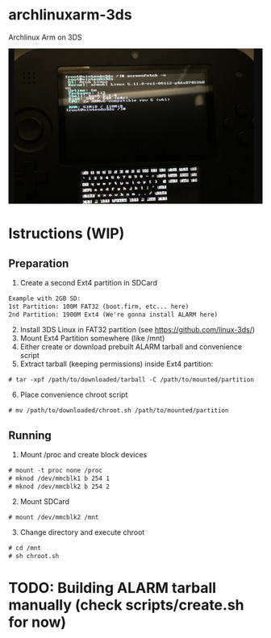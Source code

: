 # archlinuxarm-3ds
Archlinux Arm on 3DS

![alt text](https://github.com/mozl3/archlinuxarm-3ds/blob/main/2ds.png?raw=true)


# Istructions (WIP)

## Preparation

1) Create a second Ext4 partition in SDCard
```
Example with 2GB SD:
1st Partition: 100M FAT32 (boot.firm, etc... here)
2nd Partition: 1900M Ext4 (We're gonna install ALARM here)
```
2) Install 3DS Linux in FAT32 partition (see https://github.com/linux-3ds/)
3) Mount Ext4 Partition somewhere (like /mnt)
4) Either create or download prebuilt ALARM tarball and convenience script
5) Extract tarball (keeping permissions) inside Ext4 partition:
```
# tar -xpf /path/to/downloaded/tarball -C /path/to/mounted/partition
```
6) Place convenience chroot script
```
# mv /path/to/downloaded/chroot.sh /path/to/mounted/partition
```
## Running

1) Mount /proc and create block devices
```
# mount -t proc none /proc
# mknod /dev/mmcblk1 b 254 1
# mknod /dev/mmcblk2 b 254 2
```
2) Mount SDCard
```
# mount /dev/mmcblk2 /mnt
```
3) Change directory and execute chroot
```
# cd /mnt
# sh chroot.sh
```

# TODO: Building ALARM tarball manually (check scripts/create.sh for now)
